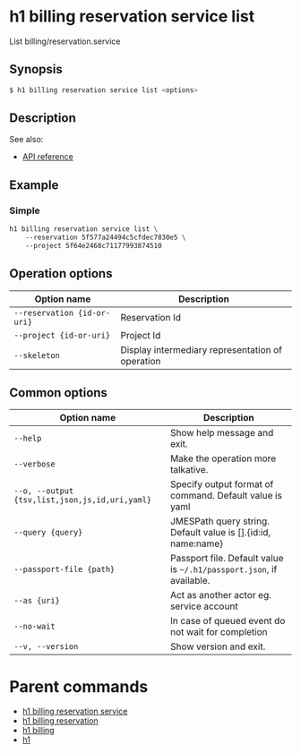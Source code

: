 
# h1 billing reservation service list

List billing/reservation.service

## Synopsis

```bash
$ h1 billing reservation service list <options>
```

## Description

See also:

* [API reference](https://api.hyperone.com/v2/docs#operation/billing_project_reservation_service_list)

## Example


### Simple

```bash
h1 billing reservation service list \ 
	--reservation 5f577a24494c5cfdec7830e5 \ 
	--project 5f64e2468c71177993874510
```

## Operation options

| Option name                     | Description                                      |
| ------------------------------- | ------------------------------------------------ |
| ```--reservation {id-or-uri}``` | Reservation Id                                   |
| ```--project {id-or-uri}```     | Project Id                                       |
| ```--skeleton```                | Display intermediary representation of operation |

## Common options

| Option name                                        | Description                                                              |
| -------------------------------------------------- | ------------------------------------------------------------------------ |
| ```--help```                                       | Show help message and exit.                                              |
| ```--verbose```                                    | Make the operation more talkative.                                       |
| ```--o, --output {tsv,list,json,js,id,uri,yaml}``` | Specify output format of command. Default value is yaml                  |
| ```--query {query}```                              | JMESPath query string. Default value is [].\{id:id, name:name\}          |
| ```--passport-file {path}```                       | Passport file. Default value is ```~/.h1/passport.json```, if available. |
| ```--as {uri}```                                   | Act as another actor eg. service account                                 |
| ```--no-wait```                                    | In case of queued event do not wait for completion                       |
| ```--v, --version```                               | Show version and exit.                                                   |

# Parent commands

* [h1 billing reservation service](./../README.md)
* [h1 billing reservation](./../../README.md)
* [h1 billing](./../../../README.md)
* [h1](./../../../../README.md)

